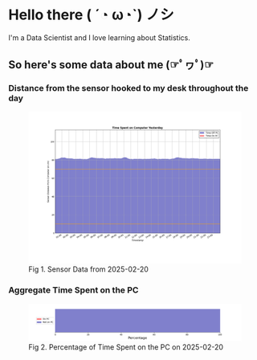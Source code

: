 
# Hello there ( ´◔ ω◔`) ノシ

I'm a Data Scientist and I love learning about Statistics.

## So here's some data about me (☞ﾟヮﾟ)☞


### Distance from the sensor hooked to my desk throughout the day
<figure>
  <picture>
    <source media="(prefers-color-scheme: dark)" srcset="Pi/readme/graphs/lineplot/dark-plot-2025-02-20.png">
    <source media="(prefers-color-scheme: light)" srcset="Pi/readme/graphs/lineplot/light-plot-2025-02-20.png">
    <img alt="Shows a black logo in light color mode and a white one in dark color mode." src="Pi/readme/graphs/lineplot/light-plot-2025-02-20.png">
  </picture>
  <figcaption>Fig 1. Sensor Data from 2025-02-20</figcaption>
</figure>



### Aggregate Time Spent on the PC
<figure>
  <picture>
    <source media="(prefers-color-scheme: dark)" srcset="Pi/readme/graphs/barplot/dark-plot-2025-02-20.png">
    <source media="(prefers-color-scheme: light)" srcset="Pi/readme/graphs/barplot/light-plot-2025-02-20.png">
    <img alt="Shows a black logo in light color mode and a white one in dark color mode." src="Pi/readme/graphs/barplot/light-plot-2025-02-20.png">
  </picture>
  <figcaption>Fig 2. Percentage of Time Spent on the PC on 2025-02-20</figcaption>
</figure>
